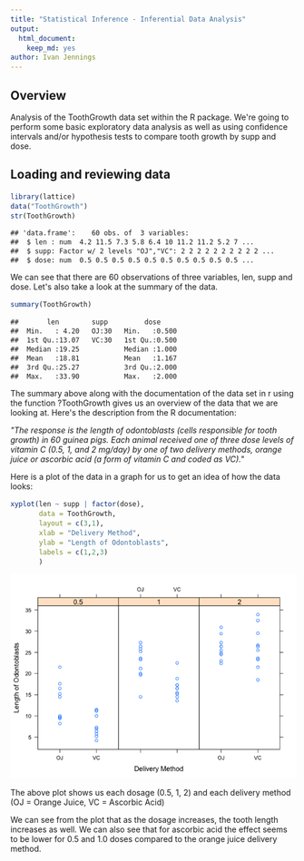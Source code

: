 ```yaml
---
title: "Statistical Inference - Inferential Data Analysis"
output:
  html_document:
    keep_md: yes
author: Ivan Jennings
---
```


## Overview
Analysis of the ToothGrowth data set within the R package. We're going to perform some basic exploratory data analysis as well as using confidence intervals and/or hypothesis tests to compare tooth growth by supp and dose.

## Loading and reviewing data

```r
library(lattice)
data("ToothGrowth")
str(ToothGrowth)
```

```
## 'data.frame':	60 obs. of  3 variables:
##  $ len : num  4.2 11.5 7.3 5.8 6.4 10 11.2 11.2 5.2 7 ...
##  $ supp: Factor w/ 2 levels "OJ","VC": 2 2 2 2 2 2 2 2 2 2 ...
##  $ dose: num  0.5 0.5 0.5 0.5 0.5 0.5 0.5 0.5 0.5 0.5 ...
```

We can see that there are 60 observations of three variables, len, supp and dose. Let's also take a look at the summary of the data.


```r
summary(ToothGrowth)
```

```
##       len        supp         dose      
##  Min.   : 4.20   OJ:30   Min.   :0.500  
##  1st Qu.:13.07   VC:30   1st Qu.:0.500  
##  Median :19.25           Median :1.000  
##  Mean   :18.81           Mean   :1.167  
##  3rd Qu.:25.27           3rd Qu.:2.000  
##  Max.   :33.90           Max.   :2.000
```

The summary above along with the documentation of the data set in r using the function ?ToothGrowth gives us an overview of the data that we are looking at. Here's the description from the R documentation:

*"The response is the length of odontoblasts (cells responsible for tooth growth) in 60 guinea pigs. Each animal received one of three dose levels of vitamin C (0.5, 1, and 2 mg/day) by one of two delivery methods, orange juice or ascorbic acid (a form of vitamin C and coded as VC)."*

Here is a plot of the data in a graph for us to get an idea of how the data looks:


```r
xyplot(len ~ supp | factor(dose),
       data = ToothGrowth,
       layout = c(3,1),
       xlab = "Delivery Method",
       ylab = "Length of Odontoblasts",
       labels = c(1,2,3)
       )
```

![](Statistical_Inference_Part2_files/figure-html/unnamed-chunk-3-1.png)<!-- -->

The above plot shows us each dosage (0.5, 1, 2)  and each delivery method (OJ = Orange Juice, VC = Ascorbic Acid)

We can see from the plot that as the dosage increases, the tooth length increases as well. We can also see that for ascorbic acid the effect seems to be lower for 0.5 and 1.0 doses compared to the orange juice delivery method.
